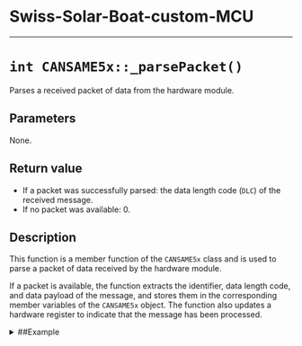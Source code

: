 # Swiss-Solar-Boat-custom-MCU

---

# `int CANSAME5x::_parsePacket()`

Parses a received packet of data from the hardware module.

## Parameters

None.

## Return value

- If a packet was successfully parsed: the data length code (`DLC`) of the received message.
- If no packet was available: 0.

## Description

This function is a member function of the `CANSAME5x` class and is used to parse a packet of data received by the hardware module. 

If a packet is available, the function extracts the identifier, data length code, and data payload of the message, and stores them in the corresponding member variables of the `CANSAME5x` object. The function also updates a hardware register to indicate that the message has been processed.

<details>
<summary>##Example</summary>

```cpp
CANSAME5x can;
int dlc = can._parsePacket();
if (dlc > 0) {
  // Packet was successfully parsed
} else {
  // No packet was available
}
```
</details>
